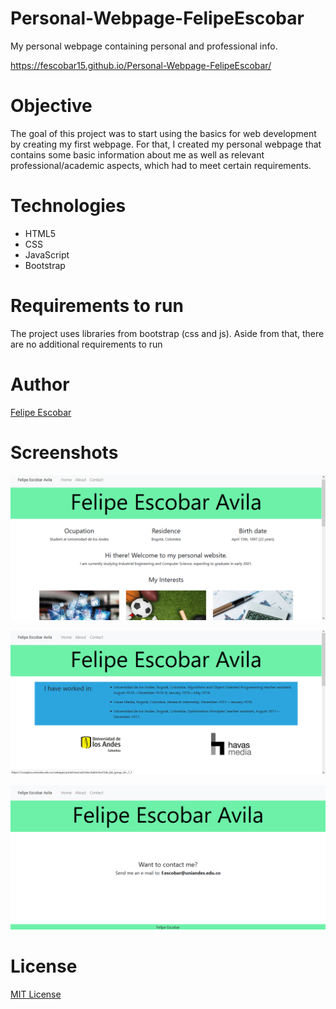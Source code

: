 # Personal-Webpage-FelipeEscobar
My personal webpage containing personal and professional info.

https://fescobar15.github.io/Personal-Webpage-FelipeEscobar/

# Objective
The goal of this project was to start using the basics for web development by creating my first webpage. For that, I created my personal webpage that contains some basic information about me as well as relevant professional/academic aspects, which had to meet certain requirements.

# Technologies
- HTML5
- CSS
- JavaScript
- Bootstrap

# Requirements to run
The project uses libraries from bootstrap (css and js). Aside from that, there are no additional requirements to run

# Author
[Felipe Escobar](https://fescobar15.github.io/Personal-Webpage-FelipeEscobar/)

# Screenshots
![Screenshot homepage](https://raw.githubusercontent.com/fescobar15/Personal-Webpage-FelipeEscobar/master/images/ss1.PNG)

![Screenshot about page](https://raw.githubusercontent.com/fescobar15/Personal-Webpage-FelipeEscobar/master/images/ss2.PNG)

![Sreenshot contact page](https://raw.githubusercontent.com/fescobar15/Personal-Webpage-FelipeEscobar/master/images/ss3.PNG)

# License
[MIT License](https://github.com/fescobar15/Personal-Webpage-FelipeEscobar/blob/master/LICENSE)
